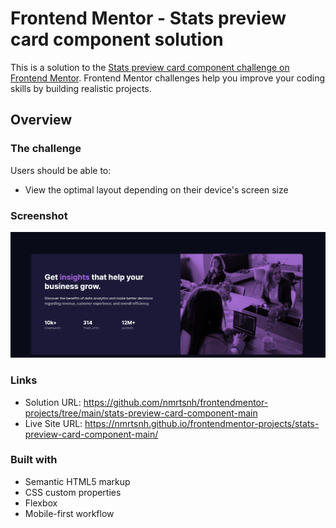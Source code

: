 # Frontend Mentor - Stats preview card component solution

This is a solution to the [Stats preview card component challenge on Frontend Mentor](https://www.frontendmentor.io/challenges/stats-preview-card-component-8JqbgoU62). Frontend Mentor challenges help you improve your coding skills by building realistic projects.

## Overview

### The challenge

Users should be able to:

- View the optimal layout depending on their device's screen size

### Screenshot

![Stats preview card component](./images/screenshot.jpg)

### Links

- Solution URL: https://github.com/nmrtsnh/frontendmentor-projects/tree/main/stats-preview-card-component-main
- Live Site URL: https://nmrtsnh.github.io/frontendmentor-projects/stats-preview-card-component-main/

### Built with

- Semantic HTML5 markup
- CSS custom properties
- Flexbox
- Mobile-first workflow
